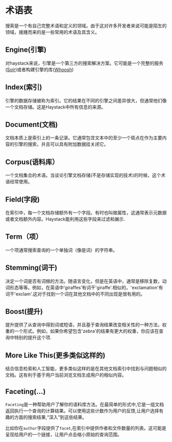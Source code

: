 # 术语表

搜索是一个有自己完整术语和定义的领域。由于这对许多开发者来说可能是陌生的领域，接踵而来的是一些常用的术语及其含义。

## Engine(引擎)
对haystack来说，引擎是一个第三方的搜索解决方案。它可能是一个完整的服务([Solr](http://lucene.apache.org/solr/))或者构建引擎的库([Whoosh](https://bitbucket.org/mchaput/whoosh/))

## Index(索引)
引擎的数据存储被称为索引。它的结果在不同的引擎之间差异很大，但通常他们像一个文档存储。这是Haystack中所有信息的来源。

## Document(文档)
文档本质上是索引上的一条记录。它通常包含文本中的至少一个斑点在作为主要内容的引擎的搜索，并且可以具有附加数据挂关闭它。

## Corpus(语料库）
一个文档集合的术语。当谈论引擎文档存储(不是存储实现的技术)的时候，这个术语经常使用。

## Field(字段)
在索引中，每一个文档存储额外有一个字段。有时也叫做属性，这通常表示元数据或者文档额外内容。Haystack能利用这些字段来过滤和展示.

## Term（项）
一个项通常搜索查询的一个单独词（像是词）的字符串。

## Stemming(词干)
决定一个词是否有词根的方法。随语言变化，但是在英语中，通常是移除复数，动词形态等等。例如，在英语中‘giraffes’有词干'giraffe'.相似的，'exclamation'有词干'exclam'.这对于找到一个词在其他文档中的不同出现是很有用的。

## Boost(提升)
提升提供了从查询中得到词或短语，并且基于查询结果改变相关性的一种方法，权重的一个形式。例如，如果你希望包含'zebra'的结果有更大的权重，你应该在查询中特别的提升这个项.

## More Like This(更多类似这样的)
结合信息检索和人工智能，更多类似这样的是在其他文档索引中找到与问题相似的文档。这有利于基于用户当前浏览文档生成用户的相似内容。

## Faceting(...)

`Faceting`是一种帮助用户了解你的语料库方法。在最简单的形式中,它是一组文档返回执行一个查询的计算结果。可以使用这些计数作为用户的反馈,让用户选择有趣的方面的搜索结果,“深入”到这些结果。

比如你在`author`字段提供了`facet`,在索引中提供作者和文件数量的列表。这可能是呈现给用户的一个链接，让用户点击缩小原始的查询范围。



